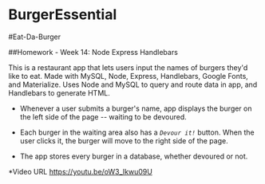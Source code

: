# BurgerEssential

#Eat-Da-Burger

##Homework - Week 14: Node Express Handlebars

This is a  restaurant app that lets users input the names of burgers they'd like to eat.
Made with MySQL, Node, Express, Handlebars, Google Fonts, and Materialize.
Uses Node and MySQL to query and route data in app, and Handlebars to generate HTML.

* Whenever a user submits a burger's name, app displays the burger on the left side of the page -- waiting to be devoured.

* Each burger in the waiting area also has a *`Devour it!`* button. When the user clicks it, the burger will move to the right side of the page.

* The app stores every burger in a database, whether devoured or not.

*Video URL https://youtu.be/oW3_Ikwu09U